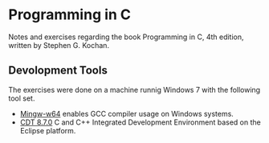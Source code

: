 # Programming in C
Notes and exercises regarding the book Programming in C, 4th edition, written by Stephen G. Kochan.
## Devolopment Tools
The exercises were done on a machine runnig Windows 7 with the following tool set.  
- [Mingw-w64](http://mingw-w64.org/doku.php/start) enables GCC compiler usage on Windows systems.  
- [CDT 8.7.0](https://eclipse.org/cdt/) C and C++ Integrated Development Environment based on the Eclipse platform.
